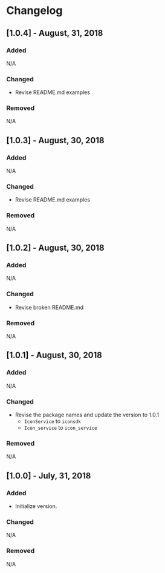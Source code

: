 # Changelog

## [1.0.4] -  August, 31, 2018
### Added
N/A

### Changed
- Revise README.md examples

### Removed
N/A

## [1.0.3] -  August, 30, 2018
### Added
N/A

### Changed
- Revise README.md examples

### Removed
N/A

## [1.0.2] -  August, 30, 2018
### Added
N/A

### Changed
- Revise broken README.md

### Removed
N/A

## [1.0.1] -  August, 30, 2018
### Added
N/A

### Changed
- Revise the package names and update the version to 1.0.1
    - `IconService` to `iconsdk`
    - `Icon_service` to `icon_service`

### Removed
N/A


## [1.0.0] -  July, 31, 2018
### Added
 - Initialize version.

### Changed
N/A

### Removed
N/A




